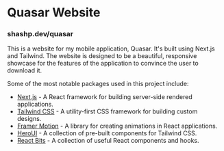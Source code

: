 # Quasar Website
### shashp.dev/quasar

This is a website for my mobile application, Quasar. It's built using 
Next.js and Tailwind. The website is designed to be a beautiful, responsive
showcase for the features of the application to convince the user to
download it. 

Some of the most notable packages used in this project include:
- [Next.js](https://nextjs.org/) - A React framework for building server-side rendered applications.
- [Tailwind CSS](https://tailwindcss.com/) - A utility-first CSS framework for building custom designs.
- [Framer Motion](https://www.framer.com/motion/) - A library for creating animations in React applications.
- [HeroUI](https://www.heroui.com/) - A collection of pre-built components for Tailwind CSS.
- [React Bits](https://reactbits.com/) - A collection of useful React components and hooks.